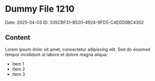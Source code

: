 # Dummy File 1210

Date: 2025-04-03
ID: 335CBF31-B520-4924-9FD5-C4E0D0BC4302

## Content

Lorem ipsum dolor sit amet, consectetur adipiscing elit.
Sed do eiusmod tempor incididunt ut labore et dolore magna aliqua.

* Item 1
* Item 2
* Item 3

